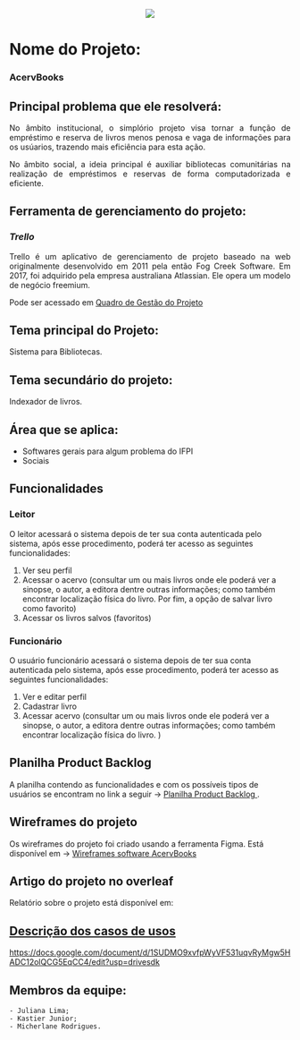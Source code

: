 <p align="center">
   <img src="http://img.shields.io/static/v1?label=STATUS&message=EM%20DESENVOLVIMENTO&color=RED&style=for-the-badge" #vitrinedev/>
</p>

# Nome do Projeto:

### AcervBooks

## Principal problema que ele resolverá:

<p align="justify"> No âmbito institucional, o simplório projeto visa tornar a função de empréstimo e reserva 
de livros menos penosa e vaga de informações para os usúarios, trazendo mais eficiência para esta ação.</p>
<p align="justify"> No âmbito social, a ideia principal é auxiliar bibliotecas comunitárias na realização de empréstimos e reservas de forma computadorizada e eficiente.</p>


## Ferramenta de gerenciamento do projeto:

### *Trello*

<p align="justify">
Trello é um aplicativo de gerenciamento de projeto baseado na web originalmente desenvolvido em 2011 pela então Fog Creek Software. Em 2017, foi adquirido pela empresa australiana Atlassian. Ele opera um modelo de negócio freemium.
</p>
<p> Pode ser acessado em <a href="https://trello.com/b/af64KM1e/projeto-integrador">Quadro de Gestão do Projeto</a></p>
</p>

## Tema principal do Projeto:

<p> Sistema para Bibliotecas.</p>

## Tema secundário do projeto:

<p> Indexador de livros. </p>

## Área que se aplica:

<ul>
  <li> Softwares gerais para algum problema do IFPI</li>
  <li> Sociais </li>
</ul>

## Funcionalidades

### Leitor
O leitor acessará o sistema depois de ter sua conta autenticada pelo sistema, após
esse procedimento, poderá ter acesso as seguintes funcionalidades:
1. Ver seu perfil
2. Acessar o acervo (consultar um ou mais livros onde ele poderá ver a sinopse, o 
autor, a editora dentre outras informações; como também encontrar
localização física do livro. Por fim, a opção de salvar livro como favorito)
3. Acessar os livros salvos (favoritos)

### Funcionário
O usuário funcionário acessará o sistema depois de ter sua conta autenticada pelo sistema,
após esse procedimento, poderá ter acesso as seguintes funcionalidades:
1. Ver e editar perfil
2. Cadastrar livro
3. Acessar acervo (consultar um ou mais livros onde ele poderá ver a sinopse, o autor,
a editora dentre outras informações; como também encontrar localização física do
livro. )

## Planilha Product Backlog
A planilha contendo as funcionalidades e com os possíveis tipos de usuários se encontram no link a seguir -> <a href="https://docs.google.com/spreadsheets/d/1Ksi4jhkACkRCPYkdLsODJ8knIGX8_cHcfIRi3m8I2Zg/edit?usp=sharing">Planilha Product Backlog </a>.

## Wireframes do projeto
Os wireframes do projeto foi criado usando a ferramenta Figma. Está disponível em -> <a href="https://www.figma.com/file/Zhm53mKzXk1JdnIet8t2WF/AcervBooks-Wireframe?node-id=0%3A1&t=j546w5osomlcquLd-1">Wireframes software AcervBooks</a>

## Artigo do projeto no overleaf
Relatório sobre o projeto está disponível em: <a href="https://pt.overleaf.com/read/fxfbpqpgbvpr">

## Descrição dos casos de usos
https://docs.google.com/document/d/1SUDMO9xvfpWyVF531uqvRyMgw5HADC12olQCG5EqCC4/edit?usp=drivesdk
## Membros da equipe:
    - Juliana Lima;
    - Kastier Junior;
    - Micherlane Rodrigues.

